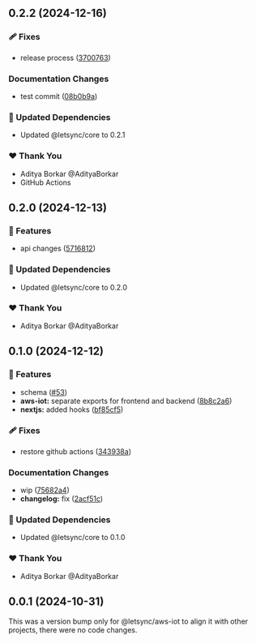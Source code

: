 ## 0.2.2 (2024-12-16)

### 🩹 Fixes

- release process ([3700763](https://github.com/AdityaBorkar/letsync/commit/3700763))

### Documentation Changes

- test commit ([08b0b9a](https://github.com/AdityaBorkar/letsync/commit/08b0b9a))

### 🧱 Updated Dependencies

- Updated @letsync/core to 0.2.1

### ❤️ Thank You

- Aditya Borkar @AdityaBorkar
- GitHub Actions

## 0.2.0 (2024-12-13)

### 🚀 Features

- api changes ([5716812](https://github.com/AdityaBorkar/letsync/commit/5716812))

### 🧱 Updated Dependencies

- Updated @letsync/core to 0.2.0

### ❤️ Thank You

- Aditya Borkar @AdityaBorkar

## 0.1.0 (2024-12-12)

### 🚀 Features

- schema ([#53](https://github.com/AdityaBorkar/letsync/pull/53))
- **aws-iot:** separate exports for frontend and backend ([8b8c2a6](https://github.com/AdityaBorkar/letsync/commit/8b8c2a6))
- **nextjs:** added hooks ([bf85cf5](https://github.com/AdityaBorkar/letsync/commit/bf85cf5))

### 🩹 Fixes

- restore github actions ([343938a](https://github.com/AdityaBorkar/letsync/commit/343938a))

### Documentation Changes

- wip ([75682a4](https://github.com/AdityaBorkar/letsync/commit/75682a4))
- **changelog:** fix ([2acf51c](https://github.com/AdityaBorkar/letsync/commit/2acf51c))

### 🧱 Updated Dependencies

- Updated @letsync/core to 0.1.0

### ❤️ Thank You

- Aditya Borkar @AdityaBorkar

## 0.0.1 (2024-10-31)

This was a version bump only for @letsync/aws-iot to align it with other projects, there were no code changes.
